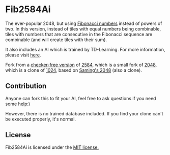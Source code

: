 # Fib2584Ai

The ever-popular 2048, but using [Fibonacci numbers](//en.wikipedia.org/wiki/Fibonacci_number) instead of powers of two. In this version, instead of tiles with equal numbers being combinable, tiles with numbers that are consecutive in the Fibonacci sequence are combinable (and will create tiles with their sum).

It also includes an AI which is trained by TD-Learning. For more information, please visit [here](//cerement.github.io/pages/Fib2584AI.html).

Fork from a [checker-free version](//oxguy3.github.io/2048-Fibonacci/) of [2584](//joshlf13.github.io/2048-Fibonacci/), which is a small fork of [2048](//gabrielecirulli.github.io/2048/), which is a clone of [1024](https://play.google.com/store/apps/details?id=com.veewo.a1024), based on [Saming's 2048](http://saming.fr/p/2048/) (also a clone).

## Contribution
Anyone can fork this to fit your AI, feel free to ask questions if you need some help:)

However, there is no trained database included. If you find your clone can't be executed properly, it's normal.

## License
Fib2584Ai is licensed under the [MIT license.](//voicecrystal.lionfree.net/Others/Fib2584/LICENSE.txt)
